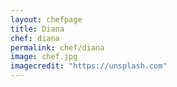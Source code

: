 ```yaml
---
layout: chefpage
title: Diana
chef: diana
permalink: chef/diana
image: chef.jpg
imagecredit: "https://unsplash.com"
---
```

